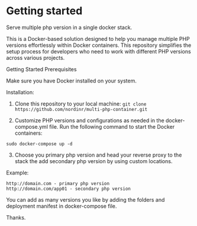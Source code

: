 # Getting started
Serve multiple php version in a single docker stack.

This is a Docker-based solution designed to help you manage multiple PHP versions effortlessly within Docker containers. This repository simplifies the setup process for developers who need to work with different PHP versions across various projects.

Getting Started
Prerequisites

Make sure you have Docker installed on your system.

Installation:
1. Clone this repository to your local machine:
`git clone https://github.com/nordinr/multi-php-container.git`

2. Customize PHP versions and configurations as needed in the docker-compose.yml file.
    Run the following command to start the Docker containers:
<!-- sudo for linux users -->
    sudo docker-compose up -d 
3. Choose you primary php version and head your reverse proxy to the stack the add secondary php version by using custom locations.

Example:
```
http://domain.com - primary php version
http://domain.com/app01 - secondary php version

```
You can add as many versions you like by adding the folders and deployment manifest in docker-compose file.

Thanks.


